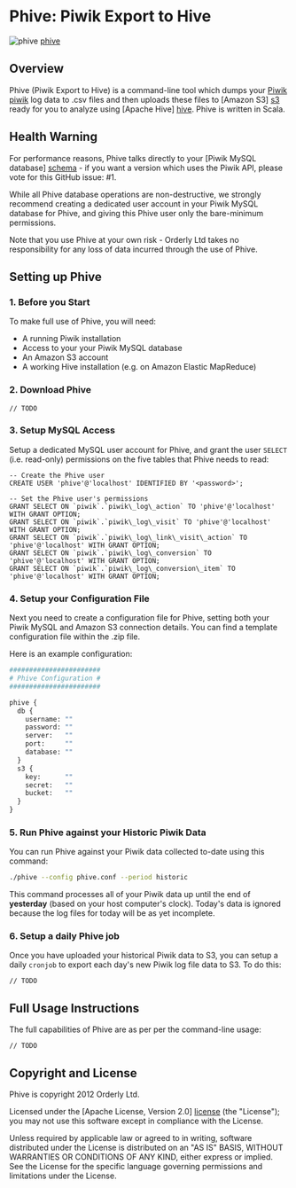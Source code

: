 # Phive: Piwik Export to Hive

![phive] [phive]

## Overview

Phive (Piwik Export to Hive) is a command-line tool which dumps your [Piwik] [piwik] log data to .csv files and then uploads these files to [Amazon S3] [s3] ready for you to analyze using [Apache Hive] [hive]. Phive is written in Scala.

## Health Warning

For performance reasons, Phive talks directly to your [Piwik MySQL database] [schema] - if you want a version which uses the Piwik API, please vote for this GitHub issue: #1.

While all Phive database operations are non-destructive, we strongly recommend creating a dedicated user account in your Piwik MySQL database for Phive, and giving this Phive user only the bare-minimum permissions.

Note that you use Phive at your own risk - Orderly Ltd takes no responsibility for any loss of data incurred through the use of Phive.

## Setting up Phive

### 1. Before you Start

To make full use of Phive, you will need:

* A running Piwik installation
* Access to your your Piwik MySQL database
* An Amazon S3 account
* A working Hive installation (e.g. on Amazon Elastic MapReduce)

### 2. Download Phive

    // TODO

### 3. Setup MySQL Access

Setup a dedicated MySQL user account for Phive, and grant the user `SELECT` (i.e. read-only) permissions on the five tables that Phive needs to read:

```mysql
-- Create the Phive user
CREATE USER 'phive'@'localhost' IDENTIFIED BY '<password>';

-- Set the Phive user's permissions
GRANT SELECT ON `piwik`.`piwik\_log\_action` TO 'phive'@'localhost' WITH GRANT OPTION;
GRANT SELECT ON `piwik`.`piwik\_log\_visit` TO 'phive'@'localhost' WITH GRANT OPTION;
GRANT SELECT ON `piwik`.`piwik\_log\_link\_visit\_action` TO 'phive'@'localhost' WITH GRANT OPTION;
GRANT SELECT ON `piwik`.`piwik\_log\_conversion` TO 'phive'@'localhost' WITH GRANT OPTION;
GRANT SELECT ON `piwik`.`piwik\_log\_conversion\_item` TO 'phive'@'localhost' WITH GRANT OPTION;
```

### 4. Setup your Configuration File

Next you need to create a configuration file for Phive, setting both your Piwik MySQL and Amazon S3 connection details. You can find a template configuration file within the .zip file.

Here is an example configuration:

```python
#######################
# Phive Configuration #
#######################

phive {
  db {
    username: ""
    password: ""
    server:   ""
    port:     ""
    database: ""
  }
  s3 {
    key:      ""
    secret:   ""
    bucket:   ""
  }
}
```
### 5. Run Phive against your Historic Piwik Data

You can run Phive against your Piwik data collected to-date using this command: 

```bash
./phive --config phive.conf --period historic
```

This command processes all of your Piwik data up until the end of **yesterday** (based on your host computer's clock). Today's data is ignored because the log files for today will be as yet incomplete.

### 6. Setup a daily Phive job

Once you have uploaded your historical Piwik data to S3, you can setup a daily `cronjob` to export each day's new Piwik log file data to S3. To do this:

    // TODO

## Full Usage Instructions

The full capabilities of Phive are as per per the command-line usage:

    // TODO

## Copyright and License

Phive is copyright 2012 Orderly Ltd.

Licensed under the [Apache License, Version 2.0] [license] (the "License");
you may not use this software except in compliance with the License.

Unless required by applicable law or agreed to in writing, software
distributed under the License is distributed on an "AS IS" BASIS,
WITHOUT WARRANTIES OR CONDITIONS OF ANY KIND, either express or implied.
See the License for the specific language governing permissions and
limitations under the License.

[phive]: https://github.com/datascience/piwik-export-to-hive/raw/master/doc/phive.png
[piwik]: http://piwik.org
[schema]: http://piwik.org/docs/plugins/database-schema/
[s3]: http://aws.amazon.com/s3/
[hive]: http://hive.apache.org/
[license]: http://www.apache.org/licenses/LICENSE-2.0

